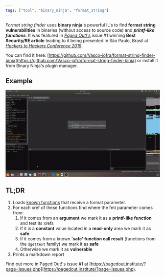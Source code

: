 ```yaml
---
tags: ["tool", "binary_ninja", "format_string"]
---
```


*Format string finder* uses **binary ninja**'s powerful IL's to find **format string vulnerabilities** in binaries (without access to source code) and ***printf-like functions***.
It was featured in [*Paged Out!'s*](https://pagedout.institute/) issue #1 winning **Best Security/RE article** leading to it being presented in São Paulo, Brasil at [*Hackers to Hackers Conference 2019*](https://www.h2hc.com.br/h2hc/en/).

You can find it here: [https://github.com/Vasco-jofra/format-string-finder-binja](https://github.com/Vasco-jofra/format-string-finder-binja) or install it from Binary Ninja's plugin manager.

## Example
![](/assets/img/tool-format-string-finder-example.gif)

## TL;DR
 1. Loads [known functions](https://raw.githubusercontent.com/Vasco-jofra/format-string-finder-binja/master/src/data/default_printf_like_functions.data) that receive a format parameter.
 2. For each xref of these functions find where the fmt parameter comes from:
    1. If it comes from an **argument** we mark it as a **printf-like function** and test its xrefs
    2. If it is a **constant** value located in a **read-only** area we mark it as **safe**
    3. If it comes from a known **'safe' function call result** (functions from the `dgettext` family) we mark it as **safe**
    4. Otherwise we mark it as **vulnerable**
 3. Prints a markdown report


Find out more in Paged Out!'s issue #1 at [https://pagedout.institute/?page=issues.php](https://pagedout.institute/?page=issues.php).